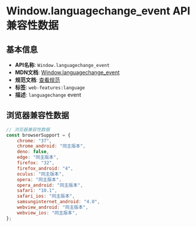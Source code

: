 # Window.languagechange_event API 兼容性数据

## 基本信息

- **API名称**: `Window.languagechange_event`
- **MDN文档**: [Window.languagechange_event](https://developer.mozilla.org/docs/Web/API/Window/languagechange_event)
- **规范文档**: [查看规范](https://html.spec.whatwg.org/multipage/indices.html#event-languagechange,https://html.spec.whatwg.org/multipage/webappapis.html#handler-window-onlanguagechange)
- **标签**: `web-features:language`
- **描述**: `languagechange` event

## 浏览器兼容性数据

```javascript
// 浏览器兼容性数据
const browserSupport = {
    chrome: "37",
    chrome_android: "同主版本",
    deno: false,
    edge: "同主版本",
    firefox: "32",
    firefox_android: "4",
    oculus: "同主版本",
    opera: "同主版本",
    opera_android: "同主版本",
    safari: "10.1",
    safari_ios: "同主版本",
    samsunginternet_android: "4.0",
    webview_android: "同主版本",
    webview_ios: "同主版本",
};

```

